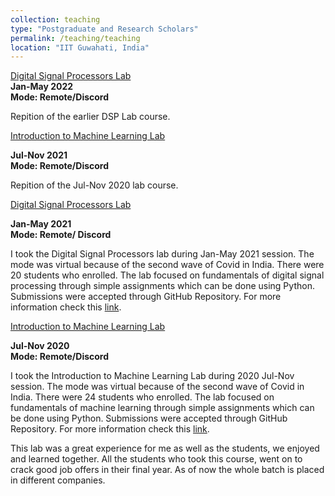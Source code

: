 ```yaml
---
collection: teaching
type: "Postgraduate and Research Scholars"
permalink: /teaching/teaching
location: "IIT Guwahati, India"
---
```


[Digital Signal Processors Lab]()<br>
<b>Jan-May 2022</b><br>
<b>Mode: Remote/Discord</b>

Repition of the earlier DSP Lab course.

[Introduction to Machine Learning Lab]()<br>

<b>Jul-Nov 2021</b><br>
<b>Mode: Remote/Discord</b>

Repition of the Jul-Nov 2020 lab course.

[Digital Signal Processors Lab]()<br>

<b>Jan-May 2021</b><br>
<b>Mode: Remote/ Discord</b>

I took the Digital Signal Processors lab during Jan-May 2021 session. The mode was virtual because of the second wave of Covid in India. There were 20 students who enrolled. The lab focused on fundamentals of digital signal processing through simple assignments which can be done using Python. Submissions were accepted through GitHub Repository. For more information check this [link](https://snehilsanyal.github.io/EE521/).

[Introduction to Machine Learning Lab]()<br>

<b>Jul-Nov 2020</b><br>
<b>Mode: Remote/Discord</b>

I took the Introduction to Machine Learning Lab during 2020 Jul-Nov session. The mode was virtual because of the second wave of Covid in India. There were 24 students who enrolled. The lab focused on fundamentals of machine learning through simple assignments which can be done using Python. Submissions were accepted through GitHub Repository. For more information check this [link](https://snehilsanyal.github.io/EE524/).

This lab was a great experience for me as well as the students, we enjoyed and learned together. All the students who took this course, went on to crack good job offers in their final year. As of now the whole batch is placed in different companies.  
